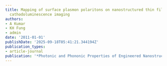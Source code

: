 ```yaml
---
title: Mapping of surface plasmon polaritons on nanostructured thin film disks using
  cathodoluminescence imaging
authors:
- A Kumar
- KH Fung
- admin
date: '2011-01-01'
publishDate: '2025-09-18T05:41:21.344194Z'
publication_types:
- article-journal
publication: '*Photonic and Phononic Properties of Engineered Nanostructures*'
---
```

